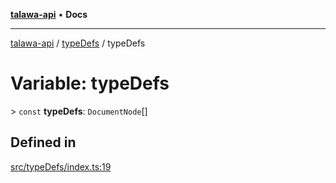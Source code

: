 [**talawa-api**](../../README.md) • **Docs**

***

[talawa-api](../../modules.md) / [typeDefs](../README.md) / typeDefs

# Variable: typeDefs

\> `const` **typeDefs**: `DocumentNode`[]

## Defined in

[src/typeDefs/index.ts:19](https://github.com/PalisadoesFoundation/talawa-api/blob/f4877b986932181336f42a7336754de05976cd97/src/typeDefs/index.ts#L19)
